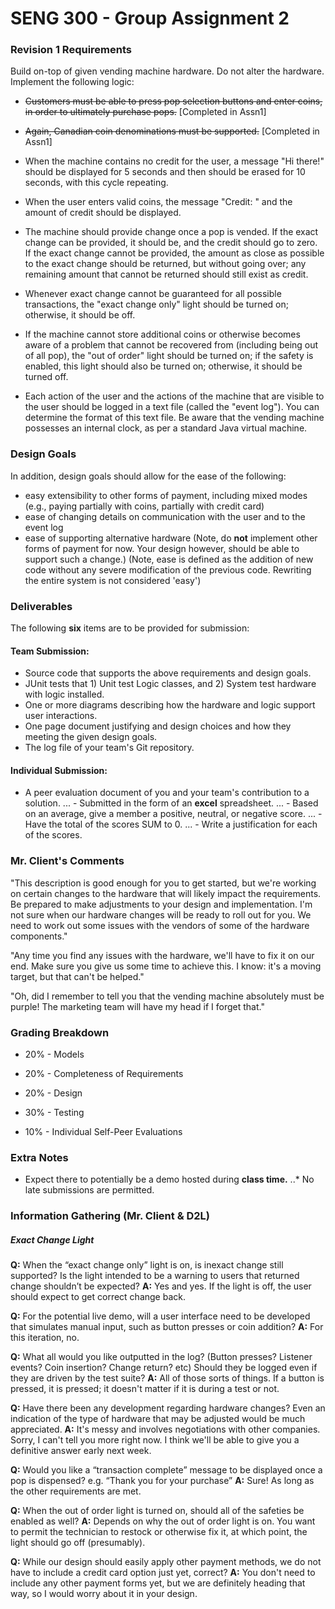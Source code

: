# SENG 300 - Group Assignment 2

### Revision 1 Requirements
Build on-top of given vending machine hardware. Do not alter the hardware.
Implement the following logic:

* ~~Customers must be able to press pop selection buttons and enter coins, in order to ultimately purchase pops.~~ [Completed in Assn1]

* ~~Again, Canadian coin denominations must be supported.~~ [Completed in Assn1]

* When the machine contains no credit for the user, a message "Hi there!" should be displayed for 5 seconds and then should be erased for 10 seconds, with this cycle repeating.

* When the user enters valid coins, the message "Credit: " and the amount of credit should be displayed.

* The machine should provide change once a pop is vended.  If the exact change can be provided, it should be, and the credit should go to zero.  If the exact change cannot be provided, the amount as close as possible to the exact change should be returned, but without going over; any remaining amount that cannot be returned should still exist as credit.

* Whenever exact change cannot be guaranteed for all possible transactions, the "exact change only" light should be turned on; otherwise, it should be off.

* If the machine cannot store additional coins or otherwise becomes aware of a problem that cannot be recovered from (including being out of all pop), the "out of order" light should be turned on; if the safety is enabled, this light should also be turned on; otherwise, it should be turned off.

* Each action of the user and the actions of the machine that are visible to the user should be logged in a text file (called the "event log").  You can determine the format of this text file.  Be aware that the vending machine possesses an internal clock, as per a standard Java virtual machine.

### Design Goals
In addition, design goals should allow for the ease of the following:
* easy extensibility to other forms of payment, including mixed modes (e.g., paying partially with coins, partially with credit card)
* ease of changing details on communication with the user and to the event log
* ease of supporting alternative hardware
(Note, do **not** implement other forms of payment for now. Your design however, should be able to support such a change.)
(Note, ease is defined as the addition of new code without any severe modification of the previous code. Rewriting the entire system is not considered 'easy')

### Deliverables
The following **six** items are to be provided for submission:
#### Team Submission:
* Source code that supports the above requirements and design goals.
* JUnit tests that 1) Unit test Logic classes, and 2) System test hardware with logic installed.
* One or more diagrams describing how the hardware and logic support user interactions.
* One page document justifying and design choices and how they meeting the given design goals.
* The log file of your team's Git repository.
#### Individual Submission:
* A peer evaluation document of you and your team's contribution to a solution.
... - Submitted in the form of an **excel** spreadsheet.
... - Based on an average, give a member a positive, neutral, or negative score.
... - Have the total of the scores SUM to 0.
... - Write a justification for each of the scores.

### Mr. Client's Comments
  "This description is good enough for you to get started, but we're working on certain changes to the hardware that will likely impact the requirements.  Be prepared to make adjustments to your design and implementation.  I'm not sure when our hardware changes will be ready to roll out for you.  We need to work out some issues with the vendors of some of the hardware components."

  "Any time you find any issues with the hardware, we'll have to fix it on our end.  Make sure you give us some time to achieve this.  I know: it's a moving target, but that can't be helped."

  "Oh, did I remember to tell you that the vending machine absolutely must be purple!  The marketing team will have my head if I  forget that."

### Grading Breakdown
* 20% - Models

* 20% - Completeness of Requirements

* 20% - Design

* 30% - Testing

* 10% - Individual Self-Peer Evaluations

### Extra Notes
* Expect there to potentially be a demo hosted during **class time.**
..* No late submissions are permitted.

### Information Gathering (Mr. Client & D2L)

##### Exact Change Light
**Q:** When the “exact change only” light is on, is inexact change still supported? Is the light intended to be a warning to users that returned change shouldn’t be expected?
**A:** Yes and yes.  If the light is off, the user should expect to get correct change back.

**Q:** For the potential live demo, will a user interface need to be developed that simulates manual input, such as button presses or coin addition?
**A:** For this iteration, no.


**Q:** What all would you like outputted in the log? (Button presses? Listener events? Coin insertion? Change return? etc) Should they be logged even if they are driven by the test suite?
**A:** All of those sorts of things.  If a button is pressed, it is pressed; it doesn't matter if it is during a test or not.


**Q:** Have there been any development regarding hardware changes? Even an indication of the type of hardware that may be adjusted would be much appreciated.
**A:** It's messy and involves negotiations with other companies.  Sorry, I can't tell you more right now.  I think we'll be able to give you a definitive answer early next week.


**Q:** Would you like a “transaction complete” message to be displayed once a pop is dispensed? e.g. “Thank you for your purchase”
**A:** Sure! As long as the other requirements are met.


**Q:** When the out of order light is turned on, should all of the safeties be enabled as well?
**A:** Depends on why the out of order light is on.  You want to permit the technician to restock or otherwise fix it, at which point, the light should go off (presumably).


**Q:** While our design should easily apply other payment methods, we do not have to include a credit card option just yet, correct?
**A:** You don't need to include any other payment forms yet, but we are definitely heading that way, so I would worry about it in your design.
